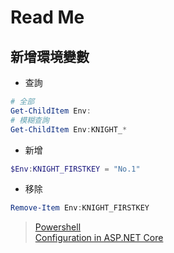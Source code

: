 ﻿# Read Me

## 新增環境變數

- 查詢
```powershell
# 全部
Get-ChildItem Env:
# 模糊查詢
Get-ChildItem Env:KNIGHT_*
```

- 新增
```powershell
$Env:KNIGHT_FIRSTKEY = "No.1"
```

- 移除
```powershell
Remove-Item Env:KNIGHT_FIRSTKEY
```
> [Powershell](https://hackmd.io/k6L9RJcZTOKKiLNMl91Fnw)  
> [Configuration in ASP.NET Core](https://docs.microsoft.com/zh-tw/aspnet/core/fundamentals/configuration/?view=aspnetcore-3.0#command-line-configuration-provider)